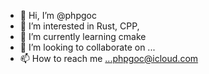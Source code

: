 - 👋 Hi, I’m @phpgoc
- 👀 I’m interested in Rust, CPP, 
- 🌱 I’m currently learning cmake
- 💞️ I’m looking to collaborate on ...
- 📫 How to reach me ...phpgoc@icloud.com

<!---
phpgoc/phpgoc is a ✨ special ✨ repository because its `README.md` (this file) appears on your GitHub profile.
You can click the Preview link to take a look at your changes.
--->
